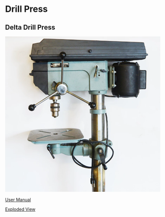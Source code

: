 # Drill Press

## Delta Drill Press

![](../.gitbook/assets/image%20%2818%29.png)

[User Manual](https://drive.google.com/open?id=1sz_10j7BN1NgQFn7m7HLKfyBoLSE2jkU) 

[Exploded View](https://drive.google.com/open?id=1JByr16rfMAomh32xp1rJV3QIJ3Qwz9c-)


